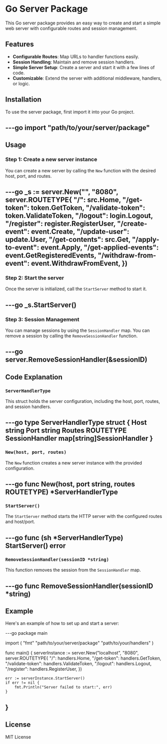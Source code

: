 # Go Server Package

This Go server package provides an easy way to create and start a simple web server with configurable routes and session management.

## Features

- **Configurable Routes**: Map URLs to handler functions easily.
- **Session Handling**: Maintain and remove session handlers.
- **Simple Server Setup**: Create a server and start it with a few lines of code.
- **Customizable**: Extend the server with additional middleware, handlers, or logic.

## Installation

To use the server package, first import it into your Go project.

---go
import "path/to/your/server/package"
---

## Usage

### Step 1: Create a new server instance

You can create a new server by calling the `New` function with the desired host, port, and routes.

---go
_s := server.New("", "8080", server.ROUTETYPE{
    "/":               src.Home,
    "/get-token":      token.GetToken,
    "/validate-token": token.ValidateToken,
    "/logout":         login.Logout,
    "/register":       register.RegisterUser,
    "/create-event":   event.Create,
    "/update-user":    update.User,
    "/get-contents":   src.Get,
    "/apply-to-event": event.Apply,
    "/get-applied-events":  event.GetRegisteredEvents,
    "/withdraw-from-event": event.WithdrawFromEvent,
})
---

### Step 2: Start the server

Once the server is initialized, call the `StartServer` method to start it.

---go
_s.StartServer()
---

### Step 3: Session Management

You can manage sessions by using the `SessionHandler` map. You can remove a session by calling the `RemoveSessionHandler` function.

---go
server.RemoveSessionHandler(&sessionID)
---

## Code Explanation

### `ServerHandlerType`

This struct holds the server configuration, including the host, port, routes, and session handlers.

---go
type ServerHandlerType struct {
    Host string
    Port string
    Routes ROUTETYPE
    SessionHandler map[string]SessionHandler
}
---

### `New(host, port, routes)`

The `New` function creates a new server instance with the provided configuration.

---go
func New(host, port string, routes ROUTETYPE) *ServerHandlerType
---

### `StartServer()`

The `StartServer` method starts the HTTP server with the configured routes and host/port.

---go
func (sh *ServerHandlerType) StartServer() error
---

### `RemoveSessionHandler(sessionID *string)`

This function removes the session from the `SessionHandler` map.

---go
func RemoveSessionHandler(sessionID *string)
---

## Example

Here's an example of how to set up and start a server:

---go
package main

import (
    "fmt"
    "path/to/your/server/package"
    "path/to/your/handlers"
)

func main() {
    serverInstance := server.New("localhost", "8080", server.ROUTETYPE{
        "/":              handlers.Home,
        "/get-token":     handlers.GetToken,
        "/validate-token": handlers.ValidateToken,
        "/logout":        handlers.Logout,
        "/register":      handlers.RegisterUser,
    })

    err := serverInstance.StartServer()
    if err != nil {
        fmt.Println("Server failed to start:", err)
    }
}
---

## License

MIT License
